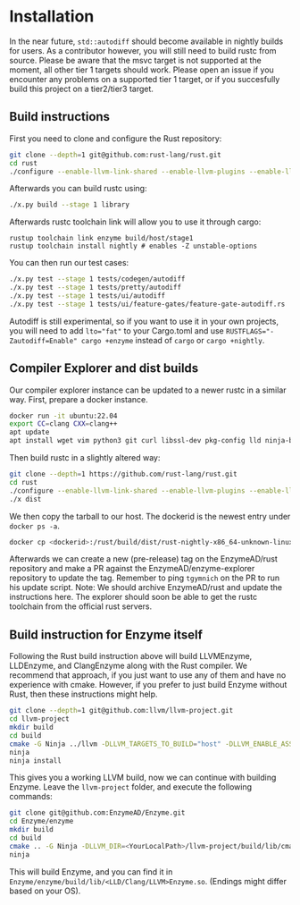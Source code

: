 # Installation

In the near future, `std::autodiff` should become available in nightly builds for users. As a contributor however, you will still need to build rustc from source. Please be aware that the msvc target is not supported at the moment, all other tier 1 targets should work. Please open an issue if you encounter any problems on a supported tier 1 target, or if you succesfully build this project on a tier2/tier3 target.

## Build instructions

First you need to clone and configure the Rust repository:
```bash
git clone --depth=1 git@github.com:rust-lang/rust.git
cd rust
./configure --enable-llvm-link-shared --enable-llvm-plugins --enable-llvm-enzyme --release-channel=nightly --enable-llvm-assertions --enable-clang --enable-lld --enable-option-checking --enable-ninja --disable-docs
```

Afterwards you can build rustc using:
```bash
./x.py build --stage 1 library
```

Afterwards rustc toolchain link will allow you to use it through cargo:
```
rustup toolchain link enzyme build/host/stage1
rustup toolchain install nightly # enables -Z unstable-options
```

You can then run our test cases:

```bash
./x.py test --stage 1 tests/codegen/autodiff
./x.py test --stage 1 tests/pretty/autodiff
./x.py test --stage 1 tests/ui/autodiff
./x.py test --stage 1 tests/ui/feature-gates/feature-gate-autodiff.rs
```

Autodiff is still experimental, so if you want to use it in your own projects, you will need to add `lto="fat"` to your Cargo.toml 
and use `RUSTFLAGS="-Zautodiff=Enable" cargo +enzyme` instead of `cargo` or `cargo +nightly`. 

## Compiler Explorer and dist builds

Our compiler explorer instance can be updated to a newer rustc in a similar way. First, prepare a docker instance.
```bash
docker run -it ubuntu:22.04
export CC=clang CXX=clang++
apt update
apt install wget vim python3 git curl libssl-dev pkg-config lld ninja-build cmake clang build-essential 
```
Then build rustc in a slightly altered way:
```bash
git clone --depth=1 https://github.com/rust-lang/rust.git
cd rust
./configure --enable-llvm-link-shared --enable-llvm-plugins --enable-llvm-enzyme --release-channel=nightly --enable-llvm-assertions --enable-clang --enable-lld --enable-option-checking --enable-ninja --disable-docs
./x dist
```
We then copy the tarball to our host. The dockerid is the newest entry under `docker ps -a`.
```bash
docker cp <dockerid>:/rust/build/dist/rust-nightly-x86_64-unknown-linux-gnu.tar.gz rust-nightly-x86_64-unknown-linux-gnu.tar.gz
```
Afterwards we can create a new (pre-release) tag on the EnzymeAD/rust repository and make a PR against the EnzymeAD/enzyme-explorer repository to update the tag.
Remember to ping `tgymnich` on the PR to run his update script. Note: We should archive EnzymeAD/rust and update the instructions here. The explorer should soon
be able to get the rustc toolchain from the official rust servers.


## Build instruction for Enzyme itself

Following the Rust build instruction above will build LLVMEnzyme, LLDEnzyme, and ClangEnzyme along with the Rust compiler.
We recommend that approach, if you just want to use any of them and have no experience with cmake.
However, if you prefer to just build Enzyme without Rust, then these instructions might help.

```bash
git clone --depth=1 git@github.com:llvm/llvm-project.git 
cd llvm-project
mkdir build
cd build
cmake -G Ninja ../llvm -DLLVM_TARGETS_TO_BUILD="host" -DLLVM_ENABLE_ASSERTIONS=ON -DLLVM_ENABLE_PROJECTS="clang;lld" -DLLVM_ENABLE_RUNTIMES="openmp" -DLLVM_ENABLE_PLUGINS=ON -DCMAKE_BUILD_TYPE=Release -DCMAKE_INSTALL_PREFIX=.
ninja
ninja install
```
This gives you a working LLVM build, now we can continue with building Enzyme.
Leave the `llvm-project` folder, and execute the following commands:
```bash
git clone git@github.com:EnzymeAD/Enzyme.git 
cd Enzyme/enzyme
mkdir build 
cd build 
cmake .. -G Ninja -DLLVM_DIR=<YourLocalPath>/llvm-project/build/lib/cmake/llvm/ -DLLVM_EXTERNAL_LIT=<YourLocalPath>/llvm-project/llvm/utils/lit/lit.py -DCMAKE_BUILD_TYPE=Release -DCMAKE_EXPORT_COMPILE_COMMANDS=YES -DBUILD_SHARED_LIBS=ON
ninja
```
This will build Enzyme, and you can find it in `Enzyme/enzyme/build/lib/<LLD/Clang/LLVM>Enzyme.so`. (Endings might differ based on your OS).


